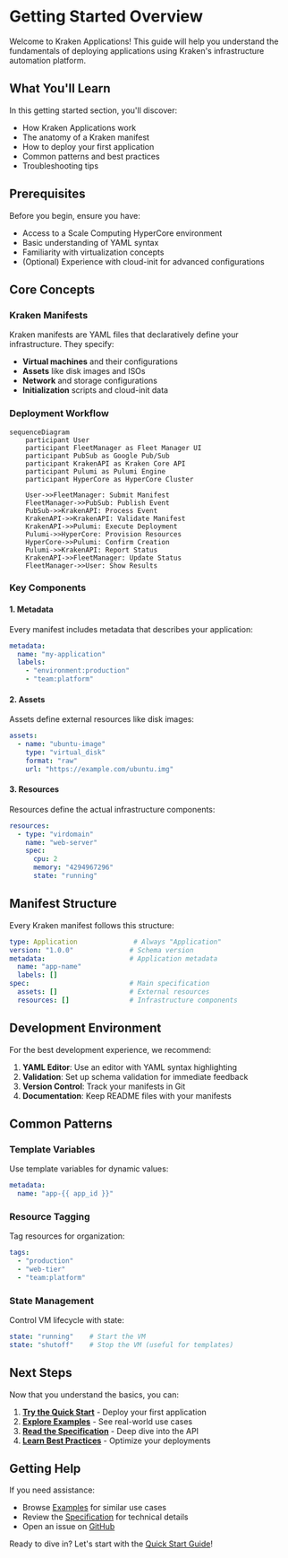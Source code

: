 # Getting Started Overview

Welcome to Kraken Applications! This guide will help you understand the fundamentals of deploying applications using Kraken's infrastructure automation platform.

## What You'll Learn

In this getting started section, you'll discover:

- How Kraken Applications work
- The anatomy of a Kraken manifest
- How to deploy your first application
- Common patterns and best practices
- Troubleshooting tips

## Prerequisites

Before you begin, ensure you have:

- Access to a Scale Computing HyperCore environment
- Basic understanding of YAML syntax
- Familiarity with virtualization concepts
- (Optional) Experience with cloud-init for advanced configurations

## Core Concepts

### Kraken Manifests

Kraken manifests are YAML files that declaratively define your infrastructure. They specify:

- **Virtual machines** and their configurations
- **Assets** like disk images and ISOs
- **Network** and storage configurations
- **Initialization** scripts and cloud-init data

### Deployment Workflow

```mermaid
sequenceDiagram
    participant User
    participant FleetManager as Fleet Manager UI
    participant PubSub as Google Pub/Sub
    participant KrakenAPI as Kraken Core API
    participant Pulumi as Pulumi Engine
    participant HyperCore as HyperCore Cluster

    User->>FleetManager: Submit Manifest
    FleetManager->>PubSub: Publish Event
    PubSub->>KrakenAPI: Process Event
    KrakenAPI->>KrakenAPI: Validate Manifest
    KrakenAPI->>Pulumi: Execute Deployment
    Pulumi->>HyperCore: Provision Resources
    HyperCore->>Pulumi: Confirm Creation
    Pulumi->>KrakenAPI: Report Status
    KrakenAPI->>FleetManager: Update Status
    FleetManager->>User: Show Results
```

### Key Components

#### 1. Metadata
Every manifest includes metadata that describes your application:

```yaml
metadata:
  name: "my-application"
  labels:
    - "environment:production"
    - "team:platform"
```

#### 2. Assets
Assets define external resources like disk images:

```yaml
assets:
  - name: "ubuntu-image"
    type: "virtual_disk"
    format: "raw"
    url: "https://example.com/ubuntu.img"
```

#### 3. Resources
Resources define the actual infrastructure components:

```yaml
resources:
  - type: "virdomain"
    name: "web-server"
    spec:
      cpu: 2
      memory: "4294967296"
      state: "running"
```

## Manifest Structure

Every Kraken manifest follows this structure:

```yaml
type: Application              # Always "Application"
version: "1.0.0"              # Schema version
metadata:                     # Application metadata
  name: "app-name"
  labels: []
spec:                         # Main specification
  assets: []                  # External resources
  resources: []               # Infrastructure components
```

## Development Environment

For the best development experience, we recommend:

1. **YAML Editor**: Use an editor with YAML syntax highlighting
2. **Validation**: Set up schema validation for immediate feedback
3. **Version Control**: Track your manifests in Git
4. **Documentation**: Keep README files with your manifests

## Common Patterns

### Template Variables

Use template variables for dynamic values:

```yaml
metadata:
  name: "app-{{ app_id }}"
```

### Resource Tagging

Tag resources for organization:

```yaml
tags:
  - "production"
  - "web-tier"
  - "team:platform"
```

### State Management

Control VM lifecycle with state:

```yaml
state: "running"    # Start the VM
state: "shutoff"    # Stop the VM (useful for templates)
```

## Next Steps

Now that you understand the basics, you can:

1. **[Try the Quick Start](quickstart.md)** - Deploy your first application
2. **[Explore Examples](../examples/basic.md)** - See real-world use cases
3. **[Read the Specification](../spec/overview.md)** - Deep dive into the API
4. **[Learn Best Practices](../best-practices/general.md)** - Optimize your deployments

## Getting Help

If you need assistance:

- Browse [Examples](../examples/basic.md) for similar use cases
- Review the [Specification](../spec/overview.md) for technical details
- Open an issue on [GitHub](https://github.com/scalecomputing/kraken-applications/issues)

Ready to dive in? Let's start with the [Quick Start Guide](quickstart.md)!
